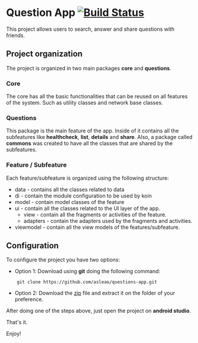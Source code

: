 # Question App [![Build Status](https://app.bitrise.io/app/92517aef38eccdc5/status.svg?token=433z4EdOThnK3aqcI1W1CQ)](https://app.bitrise.io/app/92517aef38eccdc5)

This project allows users to search, answer and share questions with friends.

## Project organization

The project is organized in two main packages **core** and **questions**. 

### Core

The core has all the basic functionalities that can be reused on all features of the system. Such as utility classes and network base classes.

### Questions

This package is the main feature of the app. Inside of it contains all the subfeatures like **healthcheck**, **list**, **details** and **share**. Also, a package called **commons** was created to have all the classes that are shared by the subfeatures.

### Feature / Subfeature

Each feature/subfeature is organized using the following structure:

* data - contains all the classes related to data
* di - contain the module configuration to be used by koin
* model - contain model classes of the feature
* ui - contain all the classes related to the UI layer of the app.
    * view - contain all the fragments or activities of the feature.
    * adapters - contain the adapters used by the fragments and activities.
* viewmodel - contain all the view models of the features/subfeature.

## Configuration 

To configure the project you have two options:

* Option 1: Download using **git** doing the following command: 

```
    git clone https://github.com/asleao/questions-app.git
```

* Option 2: Download the [zip](https://github.com/asleao/questions-app/archive/master.zip) file and extract it on the folder of your preference.

After doing one of the steps above, just open the project on **android studio**. 

That's it.

Enjoy!
